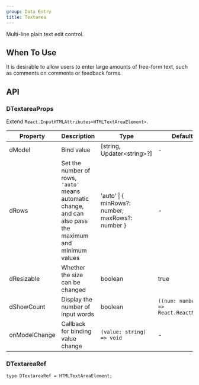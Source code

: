 ```yaml
---
group: Data Entry
title: Textarea
---
```


Multi-line plain text edit control.

## When To Use

It is desirable to allow users to enter large amounts of free-form text, such as comments on comments or feedback forms.

## API

### DTextareaProps

Extend `React.InputHTMLAttributes<HTMLTextAreaElement>`.

<!-- prettier-ignore-start -->
| Property | Description | Type | Default | 
| --- | --- | --- | --- | 
| dModel | Bind value | [string, Updater\<string\>?] | - |
| dRows | Set the number of rows, `'auto'` means automatic change, and can also pass the maximum and minimum values   | 'auto' \| { minRows?: number; maxRows?: number } | - |
| dResizable | Whether the size can be changed | boolean | true |
| dShowCount | Display the number of input words | boolean | `((num: number) => React.ReactNode)` | false |
| onModelChange | Callback for binding value change | `(value: string) => void` | - |
<!-- prettier-ignore-end -->

### DTextareaRef

```tsx
type DTextareaRef = HTMLTextAreaElement;
```
